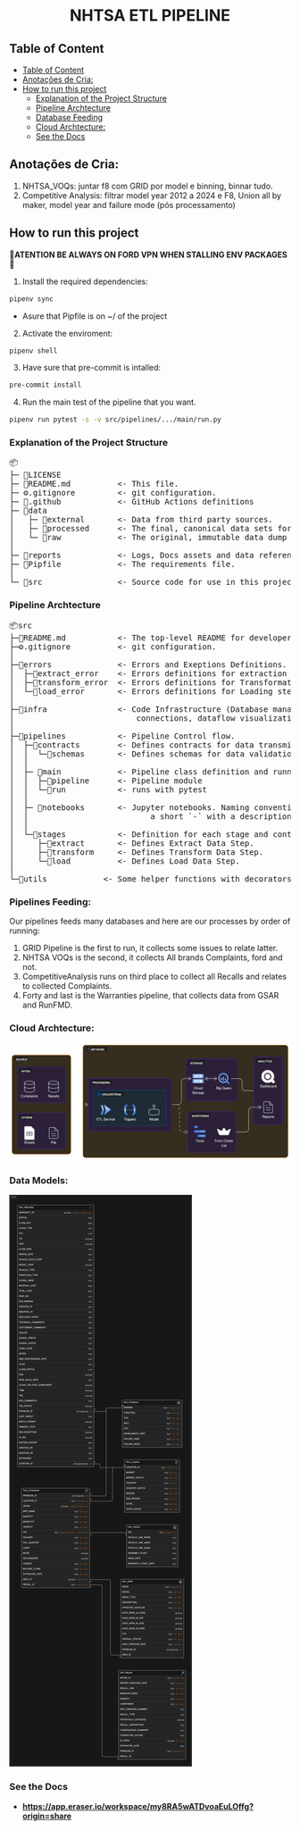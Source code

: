  <h1> <center> NHTSA ETL PIPELINE </center> </h1>

## Table of Content

- [Table of Content](#table-of-content)
- [Anotações de Cria:](#anotações-de-cria)
- [How to run this project](#how-to-run-this-project)
  - [Explanation of the Project Structure](#explanation-of-the-project-structure)
  - [Pipeline Archtecture](#pipeline-archtecture)
  - [Database Feeding](#pipelines-feeding)
  - [Cloud Archtecture:](#cloud-archtecture)
  - [See the Docs](#see-the-docs)

## Anotações de Cria:
1. NHTSA_VOQs: juntar f8 com GRID por model e binning, binnar tudo.
2. Competitive Analysis: filtrar model year 2012 a 2024 e F8, Union all by maker, model year and failure mode (pós processamento) 

## How to run this project

**🚨ATENTION BE ALWAYS ON FORD VPN WHEN STALLING ENV PACKAGES🚨**

1. Install the required dependencies:

```bash
pipenv sync
```
* Asure that Pipfile is on ~/ of the project

2. Activate the enviroment:
```bash
pipenv shell
```

3. Have sure that pre-commit is intalled:

```bash
pre-commit install
```

4. Run the main test of the pipeline that you want.
```bash
pipenv run pytest -s -v src/pipelines/.../main/run.py
```

### Explanation of the Project Structure

<pre>
📦
├─ 📜LICENSE
├─ 📜README.md          <- This file.
├─ ⚙️.gitignore         <- git configuration.
├─ 📂.github            <- GitHub Actions definitions
├─ 📂data
│   ├─ 📂external       <- Data from third party sources.
│   ├─ 📂processed      <- The final, canonical data sets for modeling.
│   └─ 📂raw            <- The original, immutable data dump and system logs.
│
├─ 📂reports            <- Logs, Docs assets and data references.
├─ 📜Pipfile            <- The requirements file.
│
└─ 📂src                <- Source code for use in this project.
</pre>

### Pipeline Archtecture

<pre>
📦src
├─📜README.md           <- The top-level README for developers using this project.
├─⚙️.gitignore          <- git configuration.
│
├─📂errors              <- Errors and Exeptions Definitions.
│  ├─🐍extract_error    <- Errors definitions for extraction step
│  ├─🐍transform_error  <- Errors definitions for Transformation step
│  └─🐍load_error       <- Errors definitions for Loading step
│  
├─📂infra               <- Code Infrastructure (Database management, 3º parties
│                          connections, dataflow visualization, etc).
│
├─📂pipelines           <- Pipeline Control flow.
│  ├─📂contracts        <- Defines contracts for data transmition.
│  │  └─📂schemas       <- Defines schemas for data validation.
│  │
│  ├─ 📂main            <- Pipeline class definition and runner script.
│  │  ├─🐍pipeline      <- Pipeline module
│  │  └─🐍run           <- runs with pytest
│  │
│  ├─ 📂notebooks       <- Jupyter notebooks. Naming convention is a number (for ordering), and
│  │                          a short `-` with a description, ex: `1.0-nhtsa_data_colector.ipynb`.
│  │
│  └─📂stages           <- Definition for each stage and contracts for data transmition.
│     ├─🐍extract       <- Defines Extract Data Step.
│     ├─🐍transform     <- Defines Transform Data Step.
│     └─🐍load          <- Defines Load Data Step.
│
└─📂utils            <- Some helper functions with decorators and loggers.
</pre>

### Pipelines Feeding:
<p>
Our pipelines feeds many databases and here are our processes by order of running:

1. GRID Pipeline is the first to run, it collects some issues to relate latter.
2. NHTSA VOQs is the second, it collects All brands Complaints, ford and not.
3. CompetitiveAnalysis runs on third place to collect all Recalls and relates to collected Complaints.
4. Forty and last is the Warranties pipeline, that collects data from GSAR and RunFMD.
</p>


### Cloud Archtecture:
![GCP](./reports/assets/diagram-export-1-5-2024-12_29_33-PM.svg)

### Data Models:
![Database](./reports/assets/diagram-export-3-19-2024-1_54_20-PM.svg)

### See the Docs

- **<https://app.eraser.io/workspace/my8RA5wATDvoaEuLOffg?origin=share>**